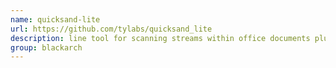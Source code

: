 ```yaml
---
name: quicksand-lite
url: https://github.com/tylabs/quicksand_lite
description: line tool for scanning streams within office documents plus xor db attack. URL : https://github.com/tylabs/quicksand_lite Groups : blackarch blackarch-defensive
group: blackarch
---
```

